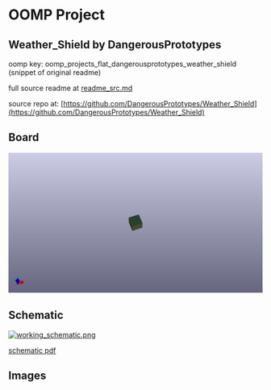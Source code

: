 # OOMP Project  
## Weather_Shield  by DangerousPrototypes  
  
oomp key: oomp_projects_flat_dangerousprototypes_weather_shield  
(snippet of original readme)  
  
  
  full source readme at [readme_src.md](readme_src.md)  
  
source repo at: [https://github.com/DangerousPrototypes/Weather_Shield](https://github.com/DangerousPrototypes/Weather_Shield)  
## Board  
  
[![working_3d.png](working_3d_600.png)](working_3d.png)  
## Schematic  
  
[![working_schematic.png](working_schematic_600.png)](working_schematic.png)  
  
[schematic pdf](working_schematic.pdf)  
## Images  
